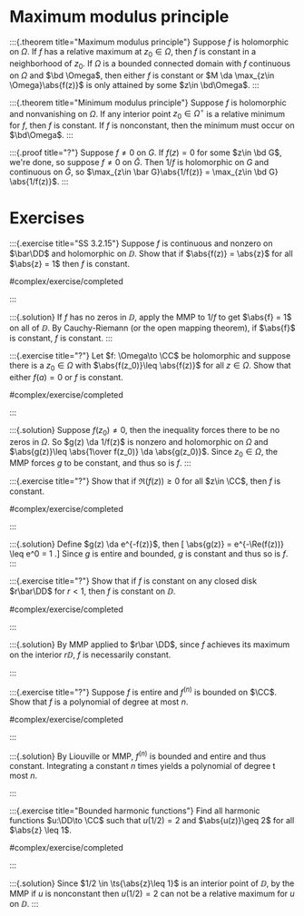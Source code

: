 # Maximum modulus principle

:::{.theorem title="Maximum modulus principle"}
Suppose $f$ is holomorphic on $\Omega$.
If $f$ has a relative maximum at $z_0\in\Omega$, then $f$ is constant in a neighborhood of $z_0$.
If $\Omega$ is a bounded connected domain with $f$ continuous on $\Omega$ and $\bd \Omega$, then either $f$ is constant or $M \da \max_{z\in \Omega}\abs{f(z)}$ is only attained by some $z\in \bd\Omega$.
:::

:::{.theorem title="Minimum modulus principle"}
Suppose  $f$ is holomorphic and nonvanishing on $\Omega$.
If any interior point $z_0\in \Omega^\circ$ is a relative minimum for $f$, then $f$ is constant.
If $f$ is nonconstant, then the minimum must occur on $\bd\Omega$.
:::

:::{.proof title="?"}
Suppose $f\neq 0$ on $G$.
If $f(z) = 0$ for some $z\in \bd G$, we're done, so suppose $f\neq 0$ on $\bar G$.
Then $1/f$ is holomorphic on $G$ and continuous on $\bar G$, so $\max_{z\in \bar G}\abs{1/f(z)} = \max_{z\in \bd G} \abs{1/f(z)}$.
:::

# Exercises

:::{.exercise title="SS 3.2.15"}
Suppose $f$ is continuous and nonzero on $\bar\DD$ and holomorphic on $\DD$.
Show that if $\abs{f(z)} = \abs{z}$ for all $\abs{z} = 1$ then $f$ is constant.

#complex/exercise/completed

:::

:::{.solution}
If $f$ has no zeros in $\DD$, apply the MMP to $1/f$ to get $\abs{f} = 1$ on all of $\DD$.
By Cauchy-Riemann (or the open mapping theorem), if $\abs{f}$ is constant, $f$ is constant.
:::

:::{.exercise title="?"}
Let $f: \Omega\to \CC$ be holomorphic and suppose there is a $z_0 \in \Omega$ with $\abs{f(z_0)}\leq \abs{f(z)}$ for all $z\in \Omega$.
Show that either $f(a) = 0$ or $f$ is constant.

#complex/exercise/completed 

:::

:::{.solution}
Suppose $f(z_0)\neq 0$, then the inequality forces there to be no zeros in $\Omega$.
So $g(z) \da 1/f(z)$ is nonzero and holomorphic on $\Omega$ and $\abs{g(z)}\leq \abs{1\over f(z_0)} \da \abs{g(z_0)}$.
Since $z_0\in \Omega$, the MMP forces $g$ to be constant, and thus so is $f$.
:::

:::{.exercise title="?"}
Show that if $\Re(f(z)) \geq 0$ for all $z\in \CC$, then $f$ is constant.

#complex/exercise/completed

:::

:::{.solution}
Define $g(z) \da e^{-f(z)}$, then
\[
\abs{g(z)} = e^{-\Re(f(z))} \leq e^0 = 1
.\]
Since $g$ is entire and bounded, $g$ is constant and thus so is $f$.
:::

:::{.exercise title="?"}
Show that if $f$ is constant on any closed disk $r\bar\DD$ for $r<1$, then $f$ is constant on $\DD$.

#complex/exercise/completed

:::

:::{.solution}
By MMP applied to $r\bar \DD$, since $f$ achieves its maximum on the interior $r\DD$, $f$ is necessarily constant.

:::

:::{.exercise title="?"}
Suppose $f$ is entire and $f^{(n)}$ is bounded on $\CC$.
Show that $f$ is a polynomial of degree at most $n$.

#complex/exercise/completed

:::

:::{.solution}
By Liouville or MMP, $f^{(n)}$ is bounded and entire and thus constant.
Integrating a constant $n$ times yields a polynomial of degree t most $n$.

:::

:::{.exercise title="Bounded harmonic functions"}
Find all harmonic functions $u:\DD\to \CC$ such that $u(1/2) = 2$ and $\abs{u(z)}\geq 2$ for all $\abs{z} \leq 1$.

#complex/exercise/completed

:::

:::{.solution}
Since $1/2 \in \ts{\abs{z}\leq 1}$ is an interior point of $\DD$, by the MMP if $u$ is nonconstant then $u(1/2) = 2$ can not be a relative maximum for $u$ on $\DD$.
:::

